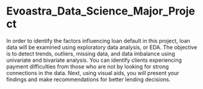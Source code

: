 # Evoastra_Data_Science_Major_Project
In order to identify the factors influencing loan default in this project, loan data will be examined using exploratory data analysis, or EDA. The objective is to detect trends, outliers, missing data, and data imbalance using univariate and bivariate analysis. You can identify clients experiencing payment difficulties from those who are not by looking for strong connections in the data. Next, using visual aids, you will present your findings and make recommendations for better lending decisions.

